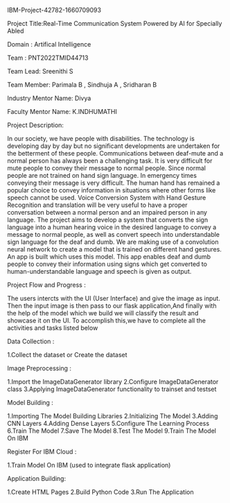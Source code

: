 IBM-Project-42782-1660709093

Project Title:Real-Time Communication System Powered by AI for Specially Abled

Domain : Artifical Intelligence

Team   : PNT2022TMID44713

Team Lead: Sreenithi S

Team Member: Parimala B , Sindhuja A , Sridharan B

Industry Mentor Name: Divya

Faculty Mentor Name: K.INDHUMATHI

Project Description:

In our society, we have people with disabilities. The technology is developing day by day but no significant developments are undertaken for the betterment of these people. Communications between deaf-mute and a normal person has always been a challenging task. It is very difficult for mute people to convey their message to normal people. Since normal people are not trained on hand sign language. In emergency times conveying their message is very difficult. The human hand has remained a popular choice to convey information in situations where other forms like speech cannot be used. Voice Conversion System with Hand Gesture Recognition and translation will be very useful to have a proper conversation between a normal person and an impaired person in any language.
The project aims to develop a system that converts the sign language into a human hearing voice in the desired language to convey a message to normal people, as well as convert speech into understandable sign language for the deaf and dumb. We are making use of a convolution neural network to create a model that is trained on different hand gestures. An app is built which uses this model. This app enables deaf and dumb people to convey their information using signs which get converted to human-understandable language and speech is given as output.

Project Flow and Progress :

The users intercts with the UI (User Interface) and give the image as input. Then the input image is then pass to our flask application,And finally with the help of the model which we build we will classify the result and showcase it on the UI.
To accomplish this,we have to complete all the activities and tasks listed below

Data Collection :

1.Collect the dataset or Create the dataset

Image Preprocessing :

1.Import the ImageDataGenerator library
2.Configure ImageDataGenerator class
3.Applying ImageDataGenerator functionality to trainset and testset

Model Building :

1.Importing The Model Building Libraries
2.Initializing The Model
3.Adding CNN Layers
4.Adding Dense Layers
5.Configure The Learning Process
6.Train The Model
7.Save The Model
8.Test The Model
9.Train The Model On IBM

Register For IBM Cloud :

1.Train Model On IBM (used to integrate flask application)

Application Building:

1.Create HTML Pages
2.Build Python Code
3.Run The Application

